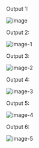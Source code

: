 Output 1:

![image](https://github.com/Kowsar14238/Programming_Hero_Batch-9/assets/88027531/c1c9707f-788b-42ee-affd-7808e417b5bd)


Output 2:

![image-1](https://github.com/Kowsar14238/Programming_Hero_Batch-9/assets/88027531/0356a70b-013a-4935-9066-5f8f1d7895a0)


Output 3:

![image-2](https://github.com/Kowsar14238/Programming_Hero_Batch-9/assets/88027531/174357ff-185b-48a1-b183-61ceaebfd519)


Output 4:

![image-3](https://github.com/Kowsar14238/Programming_Hero_Batch-9/assets/88027531/6312b560-e610-4284-8ae2-959095d24447)


Output 5:

![image-4](https://github.com/Kowsar14238/Programming_Hero_Batch-9/assets/88027531/8f93aaf6-53d7-473e-ab6e-b3a09ed1b3d5)


Output 6:

![image-5](https://github.com/Kowsar14238/Programming_Hero_Batch-9/assets/88027531/29f8edb2-5a75-4d22-9e1c-ce749b0d374b)
